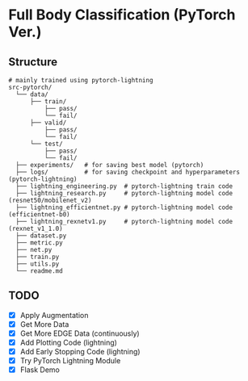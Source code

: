 # Full Body Classification (PyTorch Ver.)


## Structure
```
# mainly trained using pytorch-lightning  
src-pytorch/
  └── data/
      ├── train/
          ├── pass/
          └── fail/
      ├── valid/
          ├── pass/
          └── fail/
      └── test/
          ├── pass/
          └── fail/
  ├── experiments/   # for saving best model (pytorch)
  ├── logs/          # for saving checkpoint and hyperparameters (pytorch-lightning)
  ├── lightning_engineering.py  # pytorch-lightning train code
  ├── lightning_research.py     # pytorch-lightning model code (resnet50/mobilenet_v2)
  ├── lightning_efficientnet.py # pytorch-lightning model code (efficientnet-b0)
  ├── lightning_rexnetv1.py     # pytorch-lightning model code (rexnet_v1_1.0)
  ├── dataset.py
  ├── metric.py
  ├── net.py
  ├── train.py 
  ├── utils.py 
  └── readme.md
```

## TODO
- [x] Apply Augmentation
- [x] Get More Data 
- [x] Get More EDGE Data (continuously)
- [x] Add Plotting Code (lightning)
- [x] Add Early Stopping Code (lightning)
- [x] Try PyTorch Lightning Module
- [x] Flask Demo
